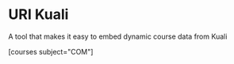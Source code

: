# URI Kuali

A tool that makes it easy to embed dynamic course data from Kuali

[courses subject="COM"]

